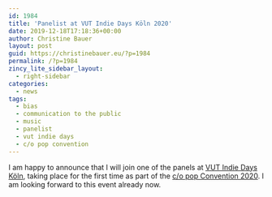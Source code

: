 ```yaml
---
id: 1984
title: 'Panelist at VUT Indie Days Köln 2020'
date: 2019-12-18T17:18:36+00:00
author: Christine Bauer
layout: post
guid: https://christinebauer.eu/?p=1984
permalink: /?p=1984
zincy_lite_sidebar_layout:
  - right-sidebar
categories:
  - news
tags:
  - bias
  - communication to the public
  - music
  - panelist
  - vut indie days
  - c/o pop convention
---
```

I am happy to announce that I will join one of the panels at <a href="https://www.vut.de/vut-indie-days/aktuelles-indie-days/artikel/details/vut-indie-days-koeln/" rel="noopener noreferrer" target="_blank">VUT Indie Days Köln</a>, taking place for the first time as part of the <a href="https://c-o-pop.de/convention/" rel="noopener noreferrer" target="_blank">c/o pop Convention 2020</a>. I am looking forward to this event already now.